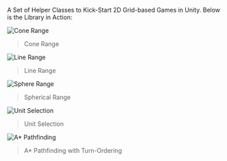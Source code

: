 A Set of Helper Classes to Kick-Start 2D Grid-based Games in Unity. Below is the Library in Action:

![Cone Range](https://media.giphy.com/media/4Z3VqtgvfzRctaT9Mf/giphy.gif) 

>  Cone Range

![Line Range](https://media.giphy.com/media/Y0glzuMk5kyzeri1L9/giphy.gif)

>  Line Range

![Sphere Range](https://media.giphy.com/media/QAlskXfkNUkEemdAzo/giphy.gif)

>  Spherical Range

![Unit Selection](https://media.giphy.com/media/XeXma8vWaUACzelSV1/giphy.gif)

>   Unit Selection  

![A* Pathfinding](https://media.giphy.com/media/kF6LY8gZAgTc1Vsh0q/giphy.gif)

>  A* Pathfinding with Turn-Ordering